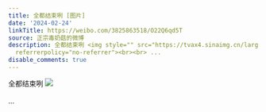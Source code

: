```yaml
---
title: 全都结束咧 [图片]
date: '2024-02-24'
linkTitle: https://weibo.com/3825863518/O22Q6qd5T
source: 正宗毒奶菇的微博
description: 全都结束咧 <img style="" src="https://tvax4.sinaimg.cn/large/e40a0b5ely1hn4b5fliljj23402c01kz.jpg"
  referrerpolicy="no-referrer"><br><br> ...
disable_comments: true
---
```

全都结束咧 <img style="" src="https://tvax4.sinaimg.cn/large/e40a0b5ely1hn4b5fliljj23402c01kz.jpg" referrerpolicy="no-referrer"><br><br> ...
